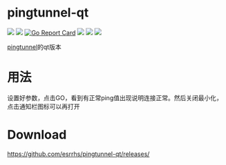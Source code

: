 # pingtunnel-qt

[<img src="https://img.shields.io/github/license/esrrhs/pingtunnel-qt">](https://github.com/esrrhs/pingtunnel-qt)
[<img src="https://img.shields.io/github/languages/top/esrrhs/pingtunnel-qt">](https://github.com/esrrhs/pingtunnel-qt)
[![Go Report Card](https://goreportcard.com/badge/github.com/esrrhs/pingtunnel-qt)](https://goreportcard.com/report/github.com/esrrhs/pingtunnel-qt)
[<img src="https://img.shields.io/github/v/release/esrrhs/pingtunnel-qt">](https://github.com/esrrhs/pingtunnel-qt/releases)
[<img src="https://img.shields.io/github/downloads/esrrhs/pingtunnel-qt/total">](https://github.com/esrrhs/pingtunnel-qt/releases)
[<img src="https://img.shields.io/github/actions/workflow/status/esrrhs/pingtunnel-qt/go.yml?branch=master">](https://github.com/esrrhs/pingtunnel-qt/actions)

[pingtunnel](https://github.com/esrrhs/pingtunnel)的qt版本

# 用法
设置好参数，点击GO，看到有正常ping值出现说明连接正常。然后关闭最小化，点击通知栏图标可以再打开

# Download
https://github.com/esrrhs/pingtunnel-qt/releases/
